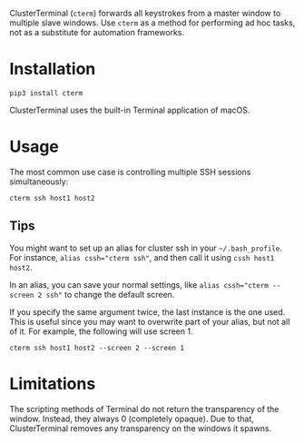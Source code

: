 ClusterTerminal (`cterm`) forwards all keystrokes from a master window to multiple slave windows. Use `cterm` as a method for performing ad hoc tasks, not as a substitute for automation frameworks.

# Installation

    pip3 install cterm

ClusterTerminal uses the built-in Terminal application of macOS.

# Usage

The most common use case is controlling multiple SSH sessions simultaneously:

    cterm ssh host1 host2

## Tips

You might want to set up an alias for cluster ssh in your `~/.bash_profile`. For instance, `alias cssh="cterm ssh"`, and then call it using `cssh host1 host2`.

In an alias, you can save your normal settings, like `alias cssh="cterm --screen 2 ssh"` to change the default screen.

If you specify the same argument twice, the last instance is the one used. This is useful since you may want to overwrite part of your alias, but not all of it. For example, the following will use screen 1.

    cterm ssh host1 host2 --screen 2 --screen 1

# Limitations

The scripting methods of Terminal do not return the transparency of the window. Instead, they always 0 (completely opaque). Due to that, ClusterTerminal removes any transparency on the windows it spawns.
